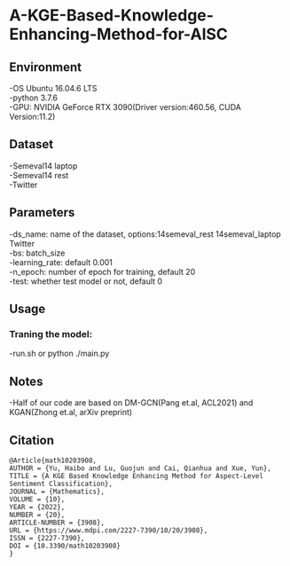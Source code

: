 # A-KGE-Based-Knowledge-Enhancing-Method-for-AlSC
## Environment
-OS Ubuntu 16.04.6 LTS  
-python 3.7.6  
-GPU: NVIDIA GeForce RTX 3090(Driver version:460.56, CUDA Version:11.2)  

## Dataset
-Semeval14 laptop  
-Semeval14 rest  
-Twitter  

## Parameters
-ds_name: name of the dataset, options:14semeval_rest 14semeval_laptop Twitter  
-bs: batch_size  
-learning_rate: default 0.001  
-n_epoch: number of epoch for training, default 20  
-test: whether test model or not, default 0  

## Usage
### Traning the model:
-run.sh or python ./main.py

## Notes

-Half of our code are based on DM-GCN(Pang et.al, ACL2021) and KGAN(Zhong et.al, arXiv preprint)

## Citation
```
@Article{math10203908,
AUTHOR = {Yu, Haibo and Lu, Guojun and Cai, Qianhua and Xue, Yun},
TITLE = {A KGE Based Knowledge Enhancing Method for Aspect-Level Sentiment Classification},
JOURNAL = {Mathematics},
VOLUME = {10},
YEAR = {2022},
NUMBER = {20},
ARTICLE-NUMBER = {3908},
URL = {https://www.mdpi.com/2227-7390/10/20/3908},
ISSN = {2227-7390},
DOI = {10.3390/math10203908}
}
```
